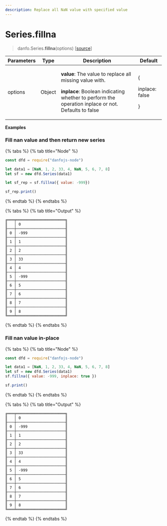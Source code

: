 ```yaml
---
description: Replace all NaN value with specified value
---
```


# Series.fillna

> danfo.Series.**fillna**(options)     \[[source](https://github.com/opensource9ja/danfojs/blob/master/danfojs/src/core/series.js#L470)]

| Parameters | Type   | Description                                                                                                                                                                                        | Default                               |
| ---------- | ------ | -------------------------------------------------------------------------------------------------------------------------------------------------------------------------------------------------- | ------------------------------------- |
| options    | Object | <p><strong>value</strong>: The value to replace all missing value with. </p><p><strong>inplace</strong>: Boolean indicating whether to perform the operation inplace or not. Defaults to false</p> | <p>{</p><p>inplace: false</p><p>}</p> |

**Examples**

### Fill nan value and then return new series

{% tabs %}
{% tab title="Node" %}
```javascript
const dfd = require("danfojs-node")

let data1 = [NaN, 1, 2, 33, 4, NaN, 5, 6, 7, 8]
let sf = new dfd.Series(data1)

let sf_rep = sf.fillna({ value: -999})

sf_rep.print()
```
{% endtab %}
{% endtabs %}

{% tabs %}
{% tab title="Output" %}
```
╔═══╤══════════════════════╗
║   │ 0                    ║
╟───┼──────────────────────╢
║ 0 │ -999                 ║
╟───┼──────────────────────╢
║ 1 │ 1                    ║
╟───┼──────────────────────╢
║ 2 │ 2                    ║
╟───┼──────────────────────╢
║ 3 │ 33                   ║
╟───┼──────────────────────╢
║ 4 │ 4                    ║
╟───┼──────────────────────╢
║ 5 │ -999                 ║
╟───┼──────────────────────╢
║ 6 │ 5                    ║
╟───┼──────────────────────╢
║ 7 │ 6                    ║
╟───┼──────────────────────╢
║ 8 │ 7                    ║
╟───┼──────────────────────╢
║ 9 │ 8                    ║
╚═══╧══════════════════════╝
```
{% endtab %}
{% endtabs %}

### Fill nan value in-place

{% tabs %}
{% tab title="Node" %}
```javascript
const dfd = require("danfojs-node")

let data1 = [NaN, 1, 2, 33, 4, NaN, 5, 6, 7, 8]
let sf = new dfd.Series(data1)
sf.fillna({ value: -999, inplace: true })

sf.print()
```
{% endtab %}
{% endtabs %}

{% tabs %}
{% tab title="Output" %}
```
╔═══╤══════════════════════╗
║   │ 0                    ║
╟───┼──────────────────────╢
║ 0 │ -999                 ║
╟───┼──────────────────────╢
║ 1 │ 1                    ║
╟───┼──────────────────────╢
║ 2 │ 2                    ║
╟───┼──────────────────────╢
║ 3 │ 33                   ║
╟───┼──────────────────────╢
║ 4 │ 4                    ║
╟───┼──────────────────────╢
║ 5 │ -999                 ║
╟───┼──────────────────────╢
║ 6 │ 5                    ║
╟───┼──────────────────────╢
║ 7 │ 6                    ║
╟───┼──────────────────────╢
║ 8 │ 7                    ║
╟───┼──────────────────────╢
║ 9 │ 8                    ║
╚═══╧══════════════════════╝
```
{% endtab %}
{% endtabs %}
